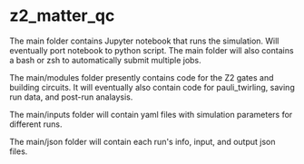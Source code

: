 # z2_matter_qc
The main folder contains Jupyter notebook that runs the simulation. Will eventually port notebook to python script. The main folder will also contains a bash or zsh to automatically submit multiple jobs.

The main/modules folder presently contains code for the Z2 gates and building circuits.  It will eventually also contain code for pauli_twirling, saving run data, and post-run analaysis.  

The main/inputs folder will contain yaml files with simulation parameters for different runs.

The main/json folder will contain each run's info, input, and output json files.
